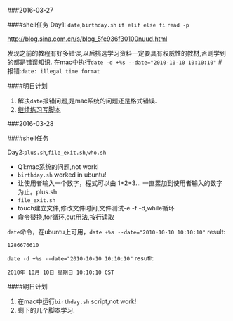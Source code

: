 ###2016-03-27

####shell任务
Day1: `date`,`birthday.sh` `if elif else fi` `read -p`

http://blog.sina.com.cn/s/blog_5fe936f30100nuud.html

发现之前的教程有好多错误,以后挑选学习资料一定要具有权威性的教材,否则学到的都是错误知识.
在mac中执行`date -d +%s --date="2010-10-10 10:10:10"` #
报错:`date: illegal time format`

####明日计划

1. 解决`date`报错问题,是mac系统的问题还是格式错误.
2. [继续练习写脚本](http://blog.sina.com.cn/s/blog_5fe936f30100nuud.html)

###2016-03-28

####shell任务

Day2:`plus.sh`,`file_exit.sh`,`who.sh`

- Q1:mac系统的问题,not work!
- `birthday.sh` worked in ubuntu!
- 让使用者输入一个数字，程式可以由 1+2+3... 一直累加到使用者输入的数字为止。plus.sh 
- `file_exit.sh`
- touch建立文件,修改文件时间,文件测试-e -f -d,while循环
- 命令替换,for循环,cut用法,按行读取


`date`命令，在ubuntu上可用，`date +%s --date="2010-10-10 10:10:10"`
result:

`1286676610`

`date -d +%s --date="2010-10-10 10:10:10"` resutlt:

`2010年 10月 10日 星期日 10:10:10 CST`

####明日计划

1. 在mac中运行`birthday.sh` script,not work!
2. 剩下的几个脚本学习.












